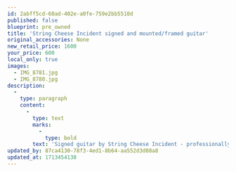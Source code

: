 ```yaml
---
id: 2abff5cd-60ad-402e-a0fe-759e2bb5510d
published: false
blueprint: pre_owned
title: 'String Cheese Incident signed and mounted/framed guitar'
original_accessories: None
new_retail_price: 1600
your_price: 600
local_only: true
images:
  - IMG_8781.jpg
  - IMG_8780.jpg
description:
  -
    type: paragraph
    content:
      -
        type: text
        marks:
          -
            type: bold
        text: 'Signed guitar by String Cheese Incident - professionally mounted and framed.'
updated_by: 87ca4130-78f3-4ed1-8b64-aa552d3d08a8
updated_at: 1713454138
---
```

